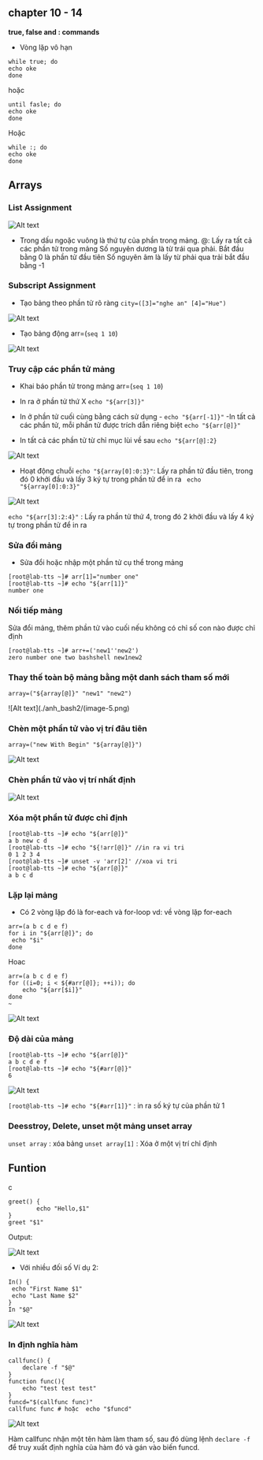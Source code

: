 ## chapter 10 - 14
**true, false and : commands**
- Vòng lặp vô hạn
```
while true; do
echo oke
done
```
hoặc 
```
until fasle; do
echo oke
done
```
Hoặc 
```
while :; do
echo oke
done
```

## Arrays
### List Assignment

![Alt text](./anh_bash2/image.png)


- Trong dấu ngoặc vuông là thứ tự của phần trong mảng.
@: Lấy ra tất cả các phần tử trong mảng
Số nguyên dương là từ trái qua phải. Bắt đầu bằng 0 là phần tử đầu tiên
Số nguyên âm là lấy từ phải qua trải bắt đầu bằng -1
### Subscript Assignment
- Tạo bảng theo phần tử rõ ràng 
`city=([3]="nghe an" [4]="Hue")`

![Alt text](./anh_bash2/image-1.png)

- Tạo bảng động
arr=(`seq 1 10`)

![Alt text](./anh_bash2/image-2.png)

### Truy cập các phần tử mảng
- Khai báo phần tử trong mảng
arr=(`seq 1 10`)

- In ra ở phần tử thứ X
`echo "${arr[3]}"`

- In ở phần tử cuối cùng bằng cách sử dụng -
`echo "${arr[-1]}"`
-In tất cả các phần tử, mỗi phần tử được trích dẫn riêng biệt
`echo "${arr[@]}"`
- In tất cả các phần tử từ chỉ mục lùi về sau 
`echo "${arr[@]:2}`


![Alt text](./anh_bash2/image-3.png)


- Hoạt động chuỗi
`echo "${array[0]:0:3}"`: Lấy ra phần tử đầu tiên, trong đó 0 khởi đầu và lấy 3 ký tự trong phần tử để in ra
` echo "${array[0]:0:3}"`


![Alt text](./anh_bash2/image-4.png)


`echo "${arr[3]:2:4}"` : Lấy ra phần tử thứ 4, trong đó 2 khởi đầu và lấy 4 ký tự trong phần tử để in ra

### Sửa đổi mảng
- Sửa đổi hoặc nhập một phần tử cụ thể trong mảng 
```
[root@lab-tts ~]# arr[1]="number one"
[root@lab-tts ~]# echo "${arr[1]}"
number one
```
### Nối tiếp mảng
Sửa đổi mảng, thêm phần tử vào cuối nếu không có chỉ số con nào được chỉ định
```
[root@lab-tts ~]# arr+=('new1''new2')
zero number one two bashshell new1new2
```
### Thay thế toàn bộ mảng bằng một danh sách tham số mới 
`array=("${array[@]}" "new1" "new2")`


![Alt text](./anh_bash2/(image-5.png)


### Chèn một phần tử vào vị trí đâu tiên
`array=("new With Begin" "${array[@]}")`


![Alt text](./anh_bash2/image-6.png)

### Chèn phần tử vào vị trí nhất định


![Alt text](./anh_bash2/image-7.png)

### Xóa một phần tử được chỉ định
```
[root@lab-tts ~]# echo "${arr[@]}"
a b new c d
[root@lab-tts ~]# echo "${!arr[@]}" //in ra vi tri
0 1 2 3 4
[root@lab-tts ~]# unset -v 'arr[2]' //xoa vi tri
[root@lab-tts ~]# echo "${arr[@]}"
a b c d
```
### Lặp lại mảng
- Có 2 vòng lặp đó là for-each và for-loop
vd: về vòng lặp for-each
```
arr=(a b c d e f)
for i in "${arr[@]}"; do
 echo "$i"
done
```
Hoac 
```
arr=(a b c d e f)
for ((i=0; i < ${#arr[@]}; ++i)); do
    echo "${arr[$i]}"
done
~
```


![Alt text](./anh_bash2/image-8.png)

### Độ dài của mảng 
```
[root@lab-tts ~]# echo "${arr[@]}"
a b c d e f
[root@lab-tts ~]# echo "${#arr[@]}"
6
```


![Alt text](./anh_bash2/image-9.png)


`[root@lab-tts ~]# echo "${#arr[1]}"` : in ra số ký tự của phần tử 1


### Deesstroy, Delete, unset một mảng unset array
`unset array` : xóa bảng 
`unset array[1]` : Xóa ở một vị trí chỉ định



## Funtion
c
```
greet() {
        echo "Hello,$1"
}
greet "$1"
```
Output: 


![Alt text](./anh_bash2/image-10.png)


- Với nhiều đối số Ví dụ 2:
```
In() {
 echo "First Name $1"
 echo "Last Name $2"
}
In "$@"
```


![Alt text](./anh_bash2/image-11.png)


### In định nghĩa hàm
```
callfunc() {
    declare -f "$@"
}
function func(){
    echo "test test test"
}
funcd="$(callfunc func)"
callfunc func # hoặc  echo "$funcd"
```


![Alt text](./anh_bash2/image-12.png)


Hàm callfunc nhận một tên hàm làm tham số, sau đó dùng lệnh `declare -f` để truy xuất định nghĩa của hàm đó và gán vào biến funcd.

